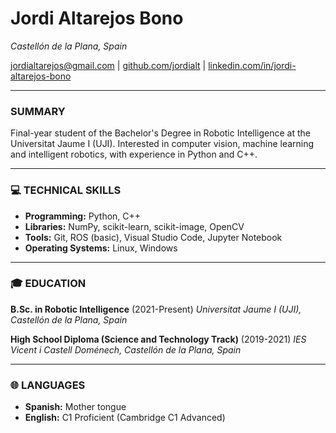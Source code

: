 # Jordi Altarejos Bono
*Castellón de la Plana, Spain*

jordialtarejos@gmail.com | [github.com/jordialt](https://github.com/jordialt) | [linkedin.com/in/jordi-altarejos-bono](https://www.linkedin.com/in/jordi-altarejos-bono)

---

### SUMMARY
Final-year student of the Bachelor's Degree in Robotic Intelligence at the Universitat Jaume I (UJI). Interested in computer vision, machine learning and intelligent robotics, with experience in Python and C++.

---

### 💻 TECHNICAL SKILLS

* **Programming:** Python, C++
* **Libraries:** NumPy, scikit-learn, scikit-image, OpenCV
* **Tools:** Git, ROS (basic), Visual Studio Code, Jupyter Notebook
* **Operating Systems:** Linux, Windows

---

### 🎓 EDUCATION

**B.Sc. in Robotic Intelligence** (2021-Present)
*Universitat Jaume I (UJI), Castellón de la Plana, Spain*

**High School Diploma (Science and Technology Track)** (2019-2021)
*IES Vicent i Castell Doménech, Castellón de la Plana, Spain*

---

### 🌐 LANGUAGES

* **Spanish:** Mother tongue
* **English:** C1 Proficient (Cambridge C1 Advanced)
